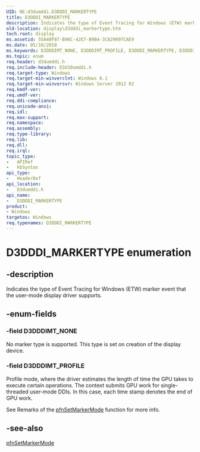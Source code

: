 ```yaml
---
UID: NE:d3dumddi.D3DDDI_MARKERTYPE
title: D3DDDI_MARKERTYPE
description: Indicates the type of Event Tracing for Windows (ETW) marker event that the user-mode display driver supports.
old-location: display\d3dddi_markertype.htm
tech.root: display
ms.assetid: 55A48F87-B96C-42E7-B9B4-3C829097CAE9
ms.date: 05/10/2018
ms.keywords: D3DDDIMT_NONE, D3DDDIMT_PROFILE, D3DDDI_MARKERTYPE, D3DDDI_MARKERTYPE enumeration [Display Devices], d3dumddi/D3DDDIMT_NONE, d3dumddi/D3DDDIMT_PROFILE, d3dumddi/D3DDDI_MARKERTYPE, display.d3dddi_markertype
ms.topic: enum
req.header: d3dumddi.h
req.include-header: D3d10umddi.h
req.target-type: Windows
req.target-min-winverclnt: Windows 8.1
req.target-min-winversvr: Windows Server 2012 R2
req.kmdf-ver: 
req.umdf-ver: 
req.ddi-compliance: 
req.unicode-ansi: 
req.idl: 
req.max-support: 
req.namespace: 
req.assembly: 
req.type-library: 
req.lib: 
req.dll: 
req.irql: 
topic_type:
-	APIRef
-	kbSyntax
api_type:
-	HeaderDef
api_location:
-	D3dumddi.h
api_name:
-	D3DDDI_MARKERTYPE
product:
- Windows
targetos: Windows
req.typenames: D3DDDI_MARKERTYPE
---
```


# D3DDDI_MARKERTYPE enumeration


## -description


Indicates the type of Event Tracing for Windows (ETW) marker event that the user-mode display driver supports.


## -enum-fields




### -field D3DDDIMT_NONE

No marker type is supported. This type is set on creation of the display device.


### -field D3DDDIMT_PROFILE

Profile mode, where the driver estimates the length of time the GPU takes to execute certain operations. The context submits GPU work for single-threaded user-mode DDIs. In this case, each time stamp denotes the end of GPU work.

See Remarks of the <a href="https://msdn.microsoft.com/D45750D9-F722-4208-8D00-E14FD9C009CB">pfnSetMarkerMode</a> function for more info.


## -see-also




<a href="https://msdn.microsoft.com/D45750D9-F722-4208-8D00-E14FD9C009CB">pfnSetMarkerMode</a>
 

 

